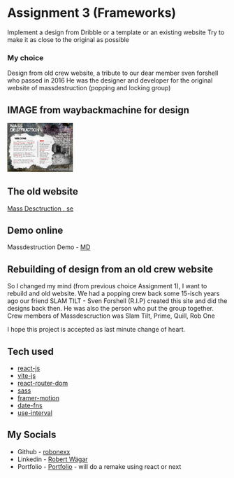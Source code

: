 # Assignment 3 (Frameworks)

Implement a design from Dribble or a template or an existing website
Try to make it as close to the original as possible 

### My choice

Design from old crew website, a tribute to our dear member sven forshell who passed in 2016 
He was the designer and developer for the original website of massdestruction (popping and locking group)

## IMAGE from waybackmachine for design

<img src="./massdestruction.png" alt="project design image" width="150"> &nbsp; &nbsp;

## The old website
[Mass Desctruction . se](https://web.archive.org/web/20100523135817/http://www.massdestruction.se/)

## Demo online
Massdestruction Demo - [MD](https://massdestruction.vercel.app/)



## Rebuilding of design from an old crew website

So I changed my mind (from previous choice Assignment 1), 
I want to rebuild and old website. We had a popping crew back some 15-isch years ago 
our friend SLAM TILT - Sven Forshell (R.I.P) created this site and did the designs back then. 
He was also the person who put the group together. 
Crew members of Massdescruction was 
Slam Tilt,
Prime,
Quill,
Rob One

I hope this project is accepted as last minute change of heart.


## Tech used
- [react-js](https://beta.reactjs.org/)
- [vite-js](https://vitejs.dev/)
- [react-router-dom](https://reactrouter.com/en/main)
- [sass](https://sass-lang.com/)
- [framer-motion](https://www.framer.com/motion/)
- [date-fns](https://date-fns.org/)
- [use-interval](https://www.npmjs.com/package/use-interval)


## __My Socials__

- Github - [robonexx](https://github.com/xxrobone)
- Linkedin - [Robert Wägar](https://www.linkedin.com/in/robert-w%C3%A4gar-1b4661139/)
- Portfolio - [Portfolio](https://www.robertwagar.se) - will do a remake using react or next